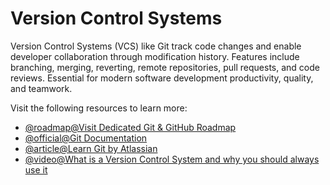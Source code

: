 # Version Control Systems

Version Control Systems (VCS) like Git track code changes and enable developer collaboration through modification history. Features include branching, merging, reverting, remote repositories, pull requests, and code reviews. Essential for modern software development productivity, quality, and teamwork.

Visit the following resources to learn more:

- [@roadmap@Visit Dedicated Git & GitHub Roadmap](https://roadmap.sh/git-github)
- [@official@Git Documentation](https://git-scm.com/docs)
- [@article@Learn Git by Atlassian](https://www.atlassian.com/git)
- [@video@What is a Version Control System and why you should always use it](https://www.youtube.com/watch?v=IeXhYROClZk)
